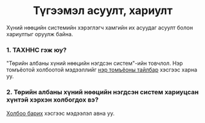 <h1 align="center">Түгээмэл асуулт, хариулт</h1>

Хүний нөөцийн системийн хэрэглэгч хамгийн их асуудаг асуулт болон хариултыг оруулж байна.

### 1. ТАХННС гэж юу?

"Төрийн албаны хүний нөөцийн нэгдсэн систем"-ийн товчлол. Нэр томъёотой холбоотой мэдээллийг [нэр томъёоны тайлбар](glossary.md) хэсгээс харна уу.

### 2. Төрийн албаны хүний нөөцийн нэгдсэн систем хариуцсан хүнтэй хэрхэн холбогдох вэ?

[Холбоо барих](contact.md) хэсгээс мэдээлэл авна уу.
